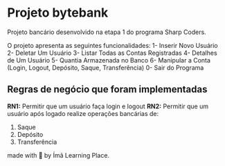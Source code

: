 # Projeto bytebank

Projeto bancário desenvolvido na etapa 1 do programa Sharp Coders.

O projeto apresenta as seguintes funcionalidades:
1- Inserir Novo Usuário
2- Deletar Um Usuário
3- Listar Todas as Contas Registradas
4- Detalhes de Um Usuário
5- Quantia Armazenada no Banco
6- Manipular a Conta (Login, Logout, Depósito, Saque, Transferência)
0- Sair do Programa

## Regras de negócio que foram implementadas

**RN1:** Permitir que um usuário faça login e logout
**RN2:** Permitir que um usuário após logado realize operações bancárias de:

  1. Saque
  2. Depósito
  3. Transferência


made with 💙 by Ímã Learning Place.
